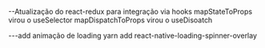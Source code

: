 --Atualização do react-redux para integração via hooks
mapStateToProps virou o useSelector
mapDispatchToProps virou o useDisoatch

---add animação de loading
yarn add react-native-loading-spinner-overlay